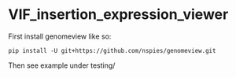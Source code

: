 # VIF_insertion_expression_viewer

First install genomeview like so:

```
pip install -U git+https://github.com/nspies/genomeview.git
```

Then see example under testing/


